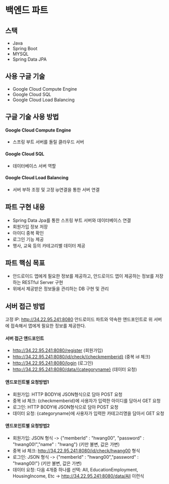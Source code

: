 # 백엔드 파트 

## 스택
- Java
- Spring Boot
- MYSQL
- Spring Data JPA

## 사용 구글 기술
- Google Cloud Compute Engine
- Google Cloud SQL
- Google Cloud Load Balancing

## 구글 기술 사용 방법
#### Google Cloud Compute Engine
- 스프링 부트 서버를 돌릴 클라우드 서버

#### Google Cloud SQL
- 데이터베이스 서버 역할

#### Google Cloud Load Balancing
- 서버 부하 조정 및 고정 ip연결을 통한 서버 연결

## 파트 구현 내용
- Spring Data Jpa를 통한 스프링 부트 서버와 데이터베이스 연결
- 회원가입 정보 저장
- 아이디 중복 확인
- 로그인 기능 제공
- 행사, 교육 등의 카테고리별 데이터 제공

## 파트 핵심 목표
- 안드로이드 앱에게 필요한 정보를 제공하고, 안드로이드 앱이 제공하는 정보를 저장하는 RESTful Server 구현
- 위에서 제공받은 정보들을 관리하는 DB 구현 및 관리

## 서버 접근 방법
고정 IP: http://34.22.95.241:8080
안드로이드 파트와 약속한 앤드포인트로 위 서버에 접속해서 앱에게 필요한 정보를 제공한다.

#### 서버 접근 앤드포인트
- http://34.22.95.241:8080/register (회원가입)
- http://34.22.95.241:8080/id/check/{checkmemberid} (중복 id 체크)
- http://34.22.95.241:8080/login (로그인)
- http://34.22.95.241:8080/data/{categoryname} (데이터 요청)

#### 앤드포인트별 요청방법1
- 회원가입: HTTP BODY에 JSON형식으로 담아 POST 요청
- 중복 id 체크: {checkmemberid}에 사용자가 입력한 아이디를 담아서 GET 요청
- 로그인: HTTP BODY에 JSON형식으로 담아 POST 요청
- 데이터 요청: {categoryname}에 사용자가 입력한 카테고리명을 담아서 GET 요청

#### 앤드포인트별 요청방법2
- 회원가입: JSON 형식 -> {"memberId" : "hwang00", "password" : "hwang00!","name" : "hwang"} (키만 불변, 값은 가변)
- 중복 id 체크: http://34.22.95.241:8080/id/check/hwang00 형식
- 로그인: JSON 형식 -> {"memberId" : "hwang00","password" : "hwang00!"} (키만 불변, 값은 가변)
- 데이터 요청: 다음 4개중 하나를 선택: All, EducationEmployment, HousingIncome, Etc -> http://34.22.95.241:8080/data/All 이런식
